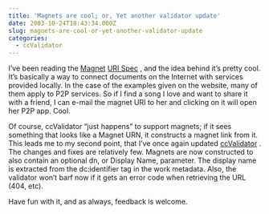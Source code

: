 ```yaml
---
title: 'Magnets are cool; or, Yet another validator update'
date: 2003-10-24T18:43:34.000Z
slug: magnets-are-cool-or-yet-another-validator-update
categories:
  - ccValidator
---
```

I’ve been reading the [Magnet][1]  [URI Spec][2] , and the idea behind it’s pretty cool. It’s basically a way to connect documents on the Internet with services provided locally. In the case of the examples given on the website, many of them apply to P2P services. So if I find a song I love and want to share it with a friend, I can e-mail the magnet URI to her and clicking on it will open her P2P app. Cool.

Of course, ccValidator “just happens” to support magnets; if it sees something that looks like a Magnet URN, it constructs a magnet link from it. This leads me to my second point, that I’ve once again updated [ccValidator][3] . The changes and fixes are relatively few. Magnets are now constructed to also contain an optional dn, or Display Name, parameter. The display name is extracted from the dc:identifier tag in the work metadata. Also, the validator won’t barf now if it gets an error code when retrieving the URL (404, etc).

Have fun with it, and as always, feedback is welcome.

 [1]: http://magnet-uri.sourceforge.net/
 [2]: http://magnet-uri.sourceforge.net/magnet-draft-overview.txt
 [3]: http://www.yergler.net/projects/ccvalidator
